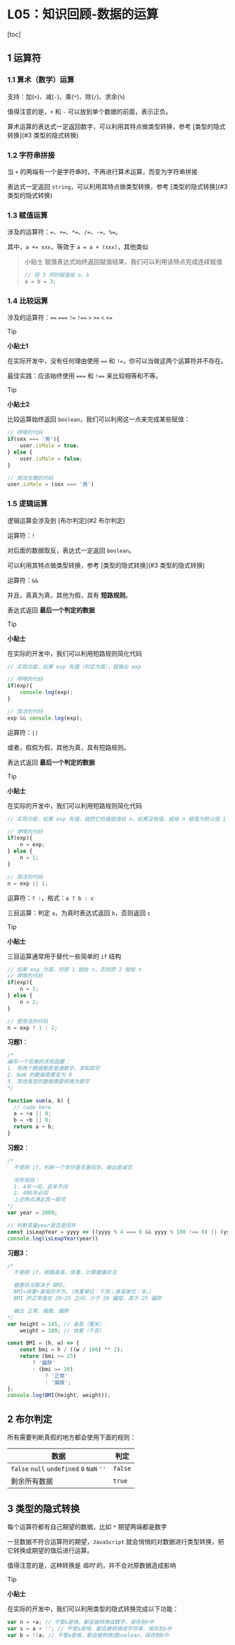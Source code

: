 # L05：知识回顾-数据的运算

[toc]



## 1 运算符

### 1.1 算术（数学）运算

支持：加(`+`)、减(`-`)、乘(`*`)、除(`/`)、求余(`%`)

值得注意的是，`+` 和 `-` 可以放到单个数据的前面，表示正负。

算术运算的表达式一定返回数字，可以利用其特点做类型转换，参考 [类型的隐式转换](#3 类型的隐式转换)

### 1.2 字符串拼接

当 `+` 的两端有一个是字符串时，不再进行算术运算，而变为字符串拼接

表达式一定返回 `string`，可以利用其特点做类型转换，参考 [类型的隐式转换](#3 类型的隐式转换)

### 1.3 赋值运算

涉及的运算符：`=`、`+=`、`*=`、`/=`、`-=`、`%=`。

其中，`a += xxx`，等效于 `a = a + (xxx)`，其他类似

> 小贴士
> 赋值表达式始终返回赋值结果，我们可以利用该特点完成连续赋值
> ```js
> // 将 3 同时赋值给 a、b
> a = b = 3;
> ```

### 1.4 比较运算

涉及的运算符：`==` `===` `!=` `!==` `>` `>=` `<` `<=`

> [!tip]
>
> **小贴士1**
>
> 在实际开发中，没有任何理由使用 `==` 和 `!=`，你可以当做这两个运算符并不存在。
>
> 最佳实践：应该始终使用 `===` 和 `!==` 来比较相等和不等。

> [!tip]
>
> **小贴士2**
>
> 比较运算始终返回 `boolean`，我们可以利用这一点来完成某些赋值：
>
> ```js
> // 啰嗦的代码
> if(sex === '男'){
>     user.isMale = true;
> } else {
>     user.isMale = false;
> }
> 
> // 简洁优雅的代码
> user.isMale = (sex === '男')
> ```

### 1.5 逻辑运算

逻辑运算会涉及到 [布尔判定](#2 布尔判定)

运算符：`!`

对后面的数据取反，表达式一定返回 `boolean`。

可以利用其特点做类型转换，参考 [类型的隐式转换](#3 类型的隐式转换)

运算符：`&&`

并且，真真为真，其他为假，具有 **短路规则**。

表达式返回 **最后一个判定的数据**

> [!tip]
>
> **小贴士**
>
> 在实际的开发中，我们可以利用短路规则简化代码
>
> ```js
> // 实现功能，如果 exp 有值（判定为真），就输出 exp
> 
> // 啰嗦的代码
> if(exp){
>     console.log(exp);
> }
> 
> // 简洁的代码
> exp && console.log(exp);
> ```

运算符：`||`

或者，假假为假，其他为真，具有短路规则。

表达式返回 **最后一个判定的数据**

> [!tip]
>
> **小贴士**
>
> 在实际的开发中，我们可以利用短路规则简化代码
>
> ```js
> // 实现功能，如果 exp 有值，就把它的值赋值给 n，如果没有值，就给 n 赋值为默认值 1
> 
> // 啰嗦的代码
> if(exp){
>     n = exp;
> } else {
>     n = 1;
> }
> 
> // 简洁的代码
> n = exp || 1;
> ```

运算符：`? :`，格式：`a ? b : c`

三目运算：判定 `a`，为真时表达式返回 `b`，否则返回 `c`

> [!tip]
>
> **小贴士**
>
> 三目运算通常用于替代一些简单的 `if` 结构
>
> ```js
> // 如果 exp 为真，则把 1 赋给 n，否则把 2 赋给 n
> // 啰嗦的代码
> if(exp){
>     n = 1;
> } else {
>     n = 2;
> }
> 
> // 更简洁的代码
> n = exp ? 1 : 2;
> ```



**习题1**：

```js
/* 
编写一个完美的求和函数：
1. 若两个数据都是普通数字，求和即可
2. NaN 的数据需要变为 0
3. 其他类型的数据需要转换为数字
*/

function sum(a, b) {
  // code here
  a = +a || 0;
  b = +b || 0;
  return a + b;
}
```

**习题2**：

```js
/* 
  不使用 if，判断一个年份是否是闰年，输出是或否

  闰年规则：
  1. 4年一闰，百年不闰
  2. 400年必闰
  上述两点满足其一即可
*/
var year = 2000;

// 判断变量year是否是闰年
const isLeapYear = yyyy => ((yyyy % 4 === 0 && yyyy % 100 !== 0) || (yyyy % 400 === 0)) ? '是' : '否';
console.log(isLeapYear(year))
```

**习题3**：

```js
/* 
  不使用 if，根据身高、体重，计算健康状况

  健康状况取决于 BMI。
  BMI=体重÷身高的平方。（体重单位：千克；身高单位：米。）
  BMI 的正常值在 20~25 之间，少于 20 偏瘦，高于 25 偏胖

  输出 正常、偏瘦、偏胖
*/
var height = 185, // 身高（厘米）
    weight = 100; // 体重（千克）

const BMI = (h, w) => {
    const bmi = h / ((w / 100) ** 2);
    return (bmi >= 25) 
        ? '偏胖'
        : (bmi >= 20)
            ? '正常'
            : '偏瘦';
};
console.log(BMI(height, weight));
```





## 2 布尔判定

所有需要判断真假的地方都会使用下面的规则：

| 数据 | 判定  |
|------|-------|
|`false` `null` `undefined` `0` `NaN` `''`| `false` |
|剩余所有数据| `true` |



## 3 类型的隐式转换

每个运算符都有自己期望的数据，比如 `*` 期望两端都是数字

一旦数据不符合运算符的期望，`JavaScript` 就会悄悄的对数据进行类型转换，把它转换成期望的值后进行运算。

值得注意的是，这种转换是 _临时_ 的，并不会对原数据造成影响

> [!tip]
>
> **小贴士**
>
> 在实际的开发中，我们可以利用类型的隐式转换完成以下功能：
>
> ```js
> var n = +a; // 不管a是啥，都会被转换成数字，保存到n中
> var s = a + ''; // 不管a是啥，都会被转换成字符串，保存到s中
> var b = !!a; // 不管a是啥，都会被转换成boolean，保存到b中
> ```

